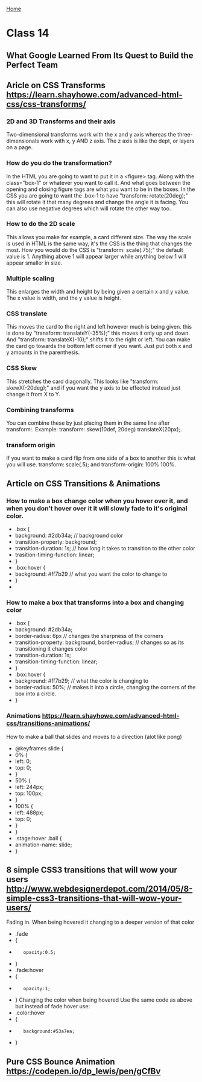 [Home](README.md)

# Class 14
## What Google Learned From Its Quest to Build the Perfect Team




## Aricle on CSS Transforms https://learn.shayhowe.com/advanced-html-css/css-transforms/ 
### 2D and 3D Transforms and their axis
Two-dimensional transforms work with the x and y axis whereas the three-dimensionals work with x, y AND z axis. The z axis is like the dept, or layers on a page.
### How do you do the transformation?
In the HTML you are going to want to put it in a &lt;figure&gt; tag. Along with the class="box-1" or whatever you want to call it. And what goes between the opening and closing figure tags are what you want to be in the boxes. In the CSS you are going to want the .box-1 to have "transform: rotate(20deg);" this will rotate it that many degrees and change the angle it is facing. You can also use negative degrees which will rotate the other way too.
### How to do the 2D scale
This allows you make for example, a card different size. The way the scale is used in HTML is the same way, it's the CSS is the thing that changes the most. How you would do the CSS is "transform: scale(.75);" the default value is 1. Anything above 1 will appear larger while anything below 1 will appear smaller in size. 
### Multiple scaling 
This enlarges the width and height by being given a certain x and y value. The x value is width, and the y value is height. 
### CSS translate
This moves the card to the right and left however much is being given. this is done by "transform: translateY(-35%);" this moves it only up and down. And "transform: translateX(-10);" shifts it to the right or left. You can make the card go towards the bottom left corner if you want. Just put both x and y amounts in the parenthesis.
### CSS Skew
This stretches the card diagonally. This looks like "transform: skewX(-20deg);" and if you want the y axis to be effected instead just change it from X to Y.
### Combining transforms
You can combine these by just placing them in the same line after transform:. Example: transform: skew(10def, 20deg) translateX(20px);.
### transform origin
If you want to make a card flip from one side of a box to another this is what you will use. transform: scale(.5); and transform-origin: 100% 100%.


## Article on CSS Transitions & Animations
### How to make a box change color when you hover over it, and when you don't hover over it it will slowly fade to it's original color. 
* .box { 
*  background: #2db34a; // background color
*  transition-property: background; 
*  transition-duration: 1s; // how long it takes to transition to the other color
*  trasition-timing-function: linear;
* }
* .box:hover {
*  background: #ff7b29 // what you want the color to change to
* }
* 
### How to make a box that transforms into a box and changing color
* .box {
*    background: #2db34a;
*    border-radius: 6px // changes the sharpness of the corners
*    transition-property: background, border-radius; // changes so as its transitioning it changes color
*    transition-duration: 1s; 
*    transition-timing-function: linear; 
*  }
*  .box:hover {
*    background: #ff7b29; // what the color is changing to
*    border-radius: 50%; // makes it into a circle, changing the corners of the box into a circle.
*  }
### Animations https://learn.shayhowe.com/advanced-html-css/transitions-animations/ 
How to make a ball that slides and moves to a direction (alot like pong)
* @keyframes slide {
*  0% { 
*    left: 0;
*    top: 0;
*  }
*  50% {
*    left: 244px;
*    top: 100px;
*  }
*  100% {
*    left: 488px;
*    top: 0;
*  }
* }
* .stage:hover .ball {
*  animation-name: slide;
* }

## 8 simple CSS3 transitions that will wow your users http://www.webdesignerdepot.com/2014/05/8-simple-css3-transitions-that-will-wow-your-users/ 
Fading in. When being hovered it changing to a deeper version of that color
* .fade
* {
*        opacity:0.5;
* }
* .fade:hover
* {
*        opacity:1;
* }
Changing the color when being hovered
Use the same code as above but instead of fade:hover use:
* .color:hover
* {
*        background:#53a7ea;
* }


## Pure CSS Bounce Animation https://codepen.io/dp_lewis/pen/gCfBv 